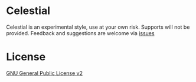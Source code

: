 # Celestial
Celestial is an experimental style, use at your own risk. Supports will not be provided. Feedback and suggestions are welcome via [issues](https://github.com/vinny/celestial/issues)


# License
[GNU General Public License v2](http://opensource.org/licenses/GPL-2.0)
